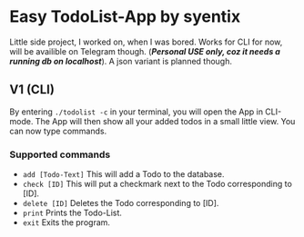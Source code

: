 # Easy TodoList-App by syentix

Little side project, I worked on, when I was bored. Works for CLI for now, will be availible on Telegram though. (**_Personal USE only, coz it needs a running db on localhost_**). A json variant is planned though.

## **V1 (CLI)**

By entering `./todolist -c` in your terminal, you will open the App in CLI-mode.
The App will then show all your added todos in a small little view. You can now type commands.

### Supported commands

* `add [Todo-Text]` This will add a Todo to the database.
* `check [ID]` This will put a checkmark next to the Todo corresponding to [ID].
* `delete [ID]` Deletes the Todo corresponding to [ID].
* `print` Prints the Todo-List.
* `exit` Exits the program.
